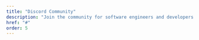 ```yaml
---
title: "Discord Community"
description: "Join the community for software engineers and developers."
href: "#"
order: 5
--- 
```

